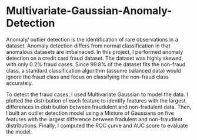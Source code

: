 # Multivariate-Gaussian-Anomaly-Detection

Anomaly/ outlier detection is the identification of rare observations in a dataset. Anomaly detection differs from normal classification in that anomalous datasets are imbalnaced. In this project, I performed anomaly detection on a credit card fraud dataset. The dataset was highly skewed, with only 0.2% fraud cases. Since 99.8% of the dataset fits the non-fraud class, a standard classification algorithm (assume balanced data) would ignore the fraud class and focus on classifying the non-fraud class accurately. 

To detect the fraud cases, I used Multivariate Gaussian to model the data. I plotted the distribution of each feature to identify features with the largest differences in distribution between fraudulent and non-fradulent data. Then, I built an outlier detection model using a Mixture of Gaussians on five features with the largest difference between fradulent and non-fraudlent distributions. Finally, I computed the ROC curve and AUC score to evaluate the model. 

